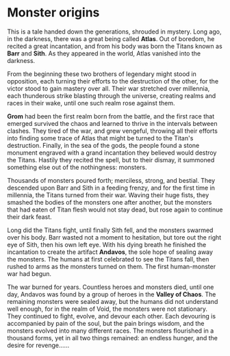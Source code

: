 # Monster origins

This is a tale handed down the generations, shrouded in mystery. Long ago, in the darkness, there was a great being called **Atlas**. Out of boredom, he recited a great incantation, and from his body was born the Titans known as **Barr** and **Sith**. As they appeared in the world, Atlas vanished into the darkness.

From the beginning these two brothers of legendary might stood in opposition, each turning their efforts to the destruction of the other, for the victor stood to gain mastery over all. Their war stretched over millennia, each thunderous strike blasting through the universe, creating realms and races in their wake, until one such realm rose against them.

**Grom** had been the first realm born from the battle, and the first race that emerged survived the chaos and learned to thrive in the intervals between clashes. They tired of the war, and grew vengeful, throwing all their efforts into finding some trace of Atlas that might be turned to the Titan's destruction. Finally, in the sea of the gods, the people found a stone monument engraved with a grand incantation they believed would destroy the Titans. Hastily they recited the spell, but to their dismay, it summoned something else out of the nothingness: monsters.

Thousands of monsters poured forth; merciless, strong, and bestial. They descended upon Barr and Sith in a feeding frenzy, and for the first time in millennia, the Titans turned from their war. Waving their huge fists, they smashed the bodies of the monsters one after another, but the monsters that had eaten of Titan flesh would not stay dead, but rose again to continue their dark feast.

Long did the Titans fight, until finally Sith fell, and the monsters swarmed over his body. Barr wasted not a moment to hesitation, but tore out the right eye of Sith, then his own left eye. With his dying breath he finished the incantation to create the artifact **Andavos**, the sole hope of sealing away the monsters. The humans at first celebrated to see the Titans fall, then rushed to arms as the monsters turned on them. The first human-monster war had begun.

The war burned for years. Countless heroes and monsters died, until one day, Andavos was found by a group of heroes in the **Valley of Chaos**. The remaining monsters were sealed away, but the humans did not understand well enough, for in the realm of Void, the monsters were not stationary. They continued to fight, evolve, and devour each other. Each devouring is accompanied by pain of the soul, but the pain brings wisdom, and the monsters evolved into many different races. The monsters flourished in a thousand forms, yet in all two things remained: an endless hunger, and the desire for revenge......